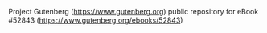 Project Gutenberg (https://www.gutenberg.org) public repository for
eBook #52843 (https://www.gutenberg.org/ebooks/52843)
